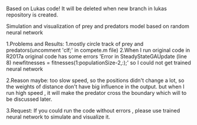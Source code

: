 Based on Lukas code! It will be deleted when new branch in lukas repository is created. 

Simulation and visualization of prey and predators model based on random neural network

1.Problems and Results:
1.mostly circle track of prey and predators(uncomment 'clf;' in compete.m file)
2.When I run original code in R2017a original code has some errors 'Error in SteadyStateGAUpdate (line 8) newfitnesses = fitnesses(1:populationSize-2,:);' so I could not get trained neural network

2.Reason maybe:
too slow speed, so the positions didn't change a lot, so the weights of distance don't have big influence in the output. but when I run high speed , it will make the predator cross the boundary which will to be discussed later.

3.Request:
If you could run the code without errors , please use trained neural network to simulate and visualize it.

